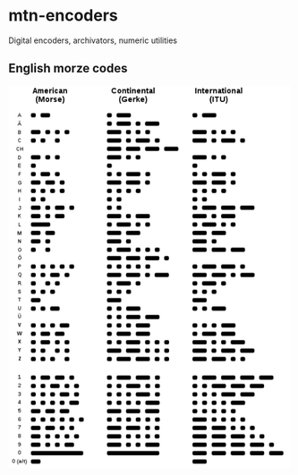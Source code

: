 # mtn-encoders

Digital encoders, archivators, numeric utilities

## English morze codes

![alt text](src/main/resources/morse_eng.png)
